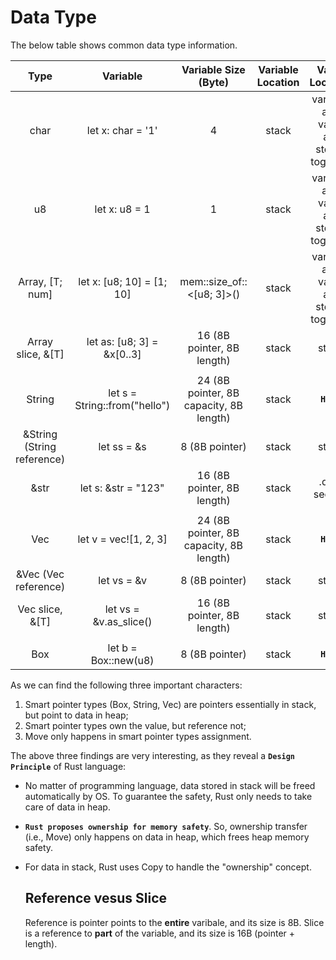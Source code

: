# Data Type

The below table shows common data type information.

| Type | Variable | Variable Size (Byte) | Variable Location | Value Location | Value Owner | Assignment |
|:---:|:---:|:---:|:---:|:---:|:---:|:---:|
| char | let x: char = '1' | 4 | stack | variable and value are stored together | - | Copy |
| u8 | let x: u8 = 1 | 1 | stack | variable and value are stored together | - | Copy |
| Array, [T; num] | let x: [u8; 10] = [1; 10] | mem::size_of::<[u8; 3]>() | stack | variable and value are stored together | - | Copy |
| Array slice, &[T] | let as: [u8; 3] = &x[0..3] | 16 (8B pointer, 8B length) | stack | stack | not owner | Copy |
|||||||
| String | let s = String::from("hello") | 24 (8B pointer, 8B capacity, 8B length) | stack | **`Heap`** | owner | **`Move`** |
| &String (String reference) | let ss = &s | 8 (8B pointer) | stack | stack | not owner | Copy |
| &str | let s: &str = "123" | 16 (8B pointer, 8B length) | stack | .data section | not owner | Copy |
|||||
| Vec | let v = vec![1, 2, 3] | 24 (8B pointer, 8B capacity, 8B length) | stack | **`Heap`** | owner | **`Move`** |
| &Vec (Vec reference) | let vs = &v | 8 (8B pointer) | stack | stack | not owner | Copy |
| Vec slice, &[T] | let vs = &v.as_slice() | 16 (8B pointer, 8B length) | stack | stack | not owner | Copy |
||||||
| Box<T> | let b = Box::new(u8) | 8 (8B pointer) | stack | **`Heap`** | owner | **`Move`** |

As we can find the following three important characters:
1. Smart pointer types (Box, String, Vec) are pointers essentially in stack, but point to data in heap;
2. Smart pointer types own the value, but reference not;
3. Move only happens in smart pointer types assignment.

The above three findings are very interesting, as they reveal a **`Design Principle`** of Rust language:
- No matter of programming language, data stored in stack will be freed automatically by OS. To guarantee the safety, Rust only needs to take care of data in heap.
- **`Rust proposes ownership for memory safety`**. So, ownership transfer (i.e., Move) only happens on data in heap, which frees heap memory safety.
- For data in stack, Rust uses Copy to handle the "ownership" concept.

  ## Reference vesus Slice
  Reference is pointer points to the **entire** varibale, and its size is 8B.
  Slice is a reference to **part** of the variable, and its size is 16B (pointer + length).
